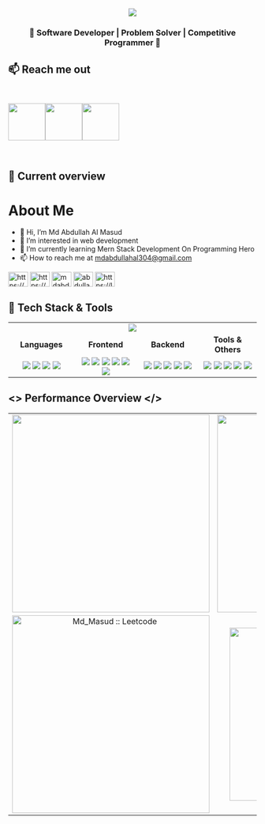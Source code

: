 <h1 align="center">
  <a href="https://git.io/typing-svg">
    <img src="https://readme-typing-svg.herokuapp.com/?lines=Hello,+There!+👋;This+is+Masud;Nice+to+meet+you!&center=true&size=30">
  </a>
</h1>
<h3 align="center">🌟 Software Developer | Problem Solver | Competitive Programmer 🌟</h3>

## :mailbox: Reach me out

<br />

[<img align="center"><img height="75" src="https://github.com/mir-hussain/mir-hussain/blob/main/images/icons/Linkedin.png">](https://www.linkedin.com/in/md-abdullahalmasud/)[<img height="75" src="https://github.com/mir-hussain/mir-hussain/blob/main/images/icons/Facebook.png">](https://www.facebook.com/mdabdullamasud.rana)[<img height="75" src="https://github.com/mir-hussain/mir-hussain/blob/main/images/icons/Twitter.png"> </p>](https://twitter.com/mdmasud83732961)

<br />

## :eyes: Current overview
<!---
<div align="left">
<a href="#"><img align="right" src="https://i.ibb.co/tJC7pJP/Green-Teal-Geometric-Modern-Computer-Programmer-Code-Editor-Quotes-Instagram-Post.gif" width="300" alt="Masud's Dev Card"/></a>
</div>
--->

# About Me
- 👋 Hi, I’m Md Abdullah Al Masud
- 👀 I’m interested in web development
- 🌱 I’m currently learning Mern Stack Development On Programming Hero
- 📫 How to reach me at mdabdullahal304@gmail.com


<p align="left">
<a href="https://linkedin.com/in/https://www.linkedin.com/in/md-abdullahalmasud/" target="blank"><img align="center" 
src="https://raw.githubusercontent.com/rahuldkjain/github-profile-readme-generator/master/src/images/icons/Social/linked-in-alt.svg" alt="https://www.linkedin.com/in/md-abdullahalmasud/" height="30" width="40" /></a>
<a href="https://fb.com/https://www.facebook.com/mdabdullamasud.rana" target="blank"><img align="center" src="https://raw.githubusercontent.com/rahuldkjain/github-profile-readme-generator/master/src/images/icons/Social/facebook.svg" alt="https://www.facebook.com/mdabdullamasud.rana" height="30" width="40" /></a>
<a href="https://www.codechef.com/users/mdabdullahal30" target="blank"><img align="center" src="https://cdn.jsdelivr.net/npm/simple-icons@3.1.0/icons/codechef.svg" alt="mdabdullahal30" height="30" width="40" /></a>
<a href="https://codeforces.com/profile/abdullahal304" target="blank"><img align="center" src="https://raw.githubusercontent.com/rahuldkjain/github-profile-readme-generator/master/src/images/icons/Social/codeforces.svg" alt="abdullahal304" height="30" width="40" /></a>
<a href="https://www.leetcode.com/https://leetcode.com/u/md_masud/" target="blank"><img align="center" src="https://raw.githubusercontent.com/rahuldkjain/github-profile-readme-generator/master/src/images/icons/Social/leet-code.svg" alt="https://leetcode.com/u/md_masud/" height="30" width="40" /></a>
</p>


## 🚀 Tech Stack & Tools  

<div align="center">

<table>
  <tr>
    <td colspan="4" align="center">
      <img src="https://readme-typing-svg.herokuapp.com?font=Fira+Code&weight=700&pause=1000&color=F76D57&width=600&lines=🚀+My+Technology+Stack+🚀" />
    </td>
  </tr>

  <tr>
    <td align="center" width="150px"><b>Languages</b></td>
    <td align="center" width="150px"><b>Frontend</b></td>
    <td align="center" width="150px"><b>Backend</b></td>
    <td align="center" width="150px"><b>Tools & Others</b></td>
  </tr>

  <tr>
    <td align="center">
      <img src="https://img.shields.io/badge/C-00599C?style=for-the-badge&logo=c&logoColor=white" />
      <img src="https://img.shields.io/badge/C++-blue?style=for-the-badge&logo=c%2B%2B&logoColor=white" />
      <img src="https://img.shields.io/badge/Python-FFD43B?style=for-the-badge&logo=python&logoColor=blue" />
      <img src="https://img.shields.io/badge/JavaScript-323330?style=for-the-badge&logo=javascript&logoColor=F7DF1E" />
    </td>
    <td align="center">
      <img src="https://img.shields.io/badge/React-61DAFB?style=for-the-badge&logo=react&logoColor=black" />
      <img src="https://img.shields.io/badge/Next.js-000000?style=for-the-badge&logo=next.js&logoColor=white" />
      <img src="https://img.shields.io/badge/HTML5-E34F26?style=for-the-badge&logo=html5&logoColor=white" />
      <img src="https://img.shields.io/badge/CSS3-1572B6?style=for-the-badge&logo=css3&logoColor=white" />
      <img src="https://img.shields.io/badge/TailwindCSS-38B2AC?style=for-the-badge&logo=tailwind-css&logoColor=white" />
      <img src="https://img.shields.io/badge/Firebase-FFCA28?style=for-the-badge&logo=firebase&logoColor=black" />
    </td>
    <td align="center">
      <img src="https://img.shields.io/badge/Node.js-43853D?style=for-the-badge&logo=node.js&logoColor=white" />
      <img src="https://img.shields.io/badge/Express.js-404D59?style=for-the-badge" />
      <img src="https://img.shields.io/badge/Django-092E20?style=for-the-badge&logo=django&logoColor=green" />
      <img src="https://img.shields.io/badge/MongoDB-4EA94B?style=for-the-badge&logo=mongodb&logoColor=white" />
      <img src="https://img.shields.io/badge/PostgreSQL-316192?style=for-the-badge&logo=postgresql&logoColor=white" />
    </td>
    <td align="center">
      <img src="https://img.shields.io/badge/Git-F05032?style=for-the-badge&logo=git&logoColor=white" />
      <img src="https://img.shields.io/badge/GitHub-181717?style=for-the-badge&logo=github&logoColor=white" />
      <img src="https://img.shields.io/badge/Vercel-000000?style=for-the-badge&logo=vercel&logoColor=white" />
      <img src="https://img.shields.io/badge/Figma-F24E1E?style=for-the-badge&logo=figma&logoColor=white" />
      <img src="https://img.shields.io/badge/VS Code-007ACC?style=for-the-badge&logo=visual-studio-code&logoColor=white" />
    </td>
  </tr>
</table>

</div>






## <> Performance Overview </>

<div align="center">
 <table>
  <!-- First row: GitHub streak and GitHub stats -->
  <tr>
    <td align="center">
      <a href="#">
        <img width="400" src="https://github-readme-streak-stats.herokuapp.com?user=mdmasudrana271&theme=tokyonight&date_format=M%20j%5B%2C%20Y%5D&dates=9A9A9A&ring=6C33A3&fire=E25822&stroke=00000000&currStreakNum=00E1FF&currStreakLabel=A6A6A6&border=FFFFFF&background=0A0A0A" />
      </a>
    </td>
    <td align="center">
      <img width="400" src="https://github-readme-stats.vercel.app/api?username=mdmasudrana271&show_icons=true&theme=radical&text_color=C9D1D9&icon_color=00E1FF&bg_color=0A0A0A&border_color=FFFFFF&count_private=true&include_all_commits=true" alt="mdmasudrana271" />
    </td>
  </tr>
  
  <!-- Second row: LeetCode badge and top languages -->
  <tr>
    <td align="center">
      <img width="400" src="https://leetcard.jacoblin.cool/Md_Masud?theme=dark&font=Montserrat&ext=heatmap" alt="Md_Masud :: Leetcode" />
    </td>
    <td align="center">
      <img width="350" src="https://github-readme-stats-salesp07.vercel.app/api/top-langs/?username=mdmasudrana271&hide=HTML&langs_count=8&layout=compact&theme=gruvbox&text_color=C9D1D9&icon_color=00E1FF&bg_color=0A0A0A&border_color=FFFFFF&border_radius=10&size_weight=0.5&count_weight=0.5&exclude_repo=github-readme-stats" alt="top langs" />
    </td>
  </tr>
</table>
</div>





<!---
<p><img align="left" src="https://github-readme-stats.vercel.app/api/top-langs?username=mdmasudrana271&show_icons=true&locale=en&layout=compact" alt="mdmasudrana271" /></p>

<p>&nbsp;<img align="center" src="https://github-readme-stats.vercel.app/api?username=mdmasudrana271&show_icons=true&locale=en" alt="mdmasudrana271" /></p>

<p><img align="center" src="https://github-readme-streak-stats.herokuapp.com/?user=mdmasudrana271&" alt="mdmasudrana271" /></p>
--->

<!---
## :computer: Technologies that I know
<br>
<p align="center">
<img src="https://i.ibb.co/2tjfqBB/HTML.png"/>
<img src="https://i.ibb.co/rsJ04Mq/css.png"/>
<img src="https://i.ibb.co/2FTr322/Java-Script.png"/>
<img src="https://i.ibb.co/YR7dMWD/react.png"/>
<img src="https://i.ibb.co/1r7wVpn/tailwind.png"/>
<img src="https://i.ibb.co/VDWP46y/Bootsrap.png"/>
<img src="https://i.ibb.co/nb4snnN/node.png"/>
<img src="https://i.ibb.co/rZ4L64H/express.png"/>
</p><br/>
--->

<!---
mdmasudrana271/mdmasudrana271 is a ✨ special ✨ repository because its `README.md` (this file) appears on your GitHub profile.
You can click the Preview link to take a look at your changes.
--->
